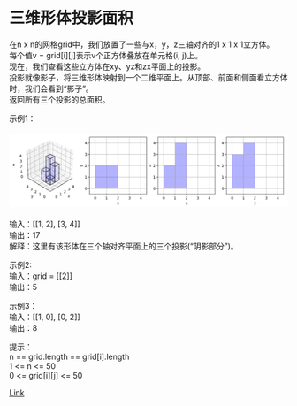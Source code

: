 <h1>三维形体投影面积</h1>

在n x n的网格grid中，我们放置了一些与x，y，z三轴对齐的1 x 1 x 1立方体。</br>
每个值v = grid[i][j]表示v个正方体叠放在单元格(i, j)上。</br>
现在，我们查看这些立方体在xy、yz和zx平面上的投影。</br>
投影就像影子，将三维形体映射到一个二维平面上。从顶部、前面和侧面看立方体时，我们会看到“影子”。</br>
返回所有三个投影的总面积。</br>

示例1：</br>
</br>![](./image/1.png)</br></br>
输入：[[1, 2], [3, 4]]</br>
输出：17</br>
解释：这里有该形体在三个轴对齐平面上的三个投影(“阴影部分”)。</br>

示例2:</br>
输入：grid = [[2]]</br>
输出：5</br>

示例3：</br>
输入：[[1, 0], [0, 2]]</br>
输出：8</br>

提示：</br>
n == grid.length == grid[i].length</br>
1 <= n <= 50</br>
0 <= grid[i][j] <= 50</br>

[Link](https://leetcode-cn.com/problems/projection-area-of-3d-shapes/)